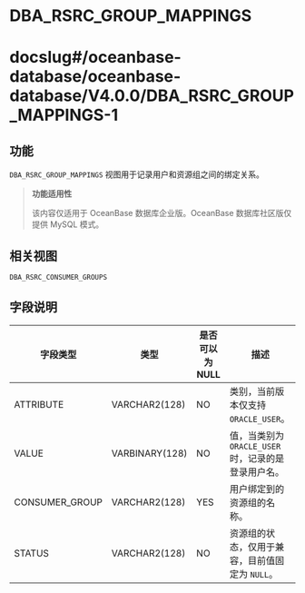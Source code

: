 DBA_RSRC_GROUP_MAPPINGS
============================================

# docslug#/oceanbase-database/oceanbase-database/V4.0.0/DBA_RSRC_GROUP_MAPPINGS-1

功能
-----------------------

`DBA_RSRC_GROUP_MAPPINGS` 视图用于记录用户和资源组之间的绑定关系。

> **功能适用性**
>
> 该内容仅适用于 OceanBase 数据库企业版。OceanBase 数据库社区版仅提供 MySQL 模式。

相关视图
-------------------------

`DBA_RSRC_CONSUMER_GROUPS`

字段说明
-------------------------

|      字段类型      |       类型       | 是否可以为 NULL |                描述                 |
|----------------|----------------|------------|-----------------------------------|
| ATTRIBUTE      | VARCHAR2(128)  | NO         | 类别，当前版本仅支持 `ORACLE_USER`。         |
| VALUE          | VARBINARY(128) | NO         | 值，当类别为 `ORACLE_USER` 时，记录的是登录用户名。 |
| CONSUMER_GROUP | VARCHAR2(128)  | YES        | 用户绑定到的资源组的名称。                     |
| STATUS         | VARCHAR2(128)  | NO         | 资源组的状态，仅用于兼容，目前值固定为 `NULL`。       |
